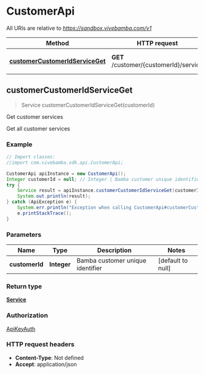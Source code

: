 # CustomerApi

All URIs are relative to *https://sandbox.vivebamba.com/v1*

Method | HTTP request | Description
------------- | ------------- | -------------
[**customerCustomerIdServiceGet**](CustomerApi.md#customerCustomerIdServiceGet) | **GET** /customer/{customerId}/service | Get customer services



## customerCustomerIdServiceGet

> Service customerCustomerIdServiceGet(customerId)

Get customer services

Get all customer services

### Example

```java
// Import classes:
//import com.vivebamba.sdk.api.CustomerApi;

CustomerApi apiInstance = new CustomerApi();
Integer customerId = null; // Integer | Bamba customer unique identifier
try {
    Service result = apiInstance.customerCustomerIdServiceGet(customerId);
    System.out.println(result);
} catch (ApiException e) {
    System.err.println("Exception when calling CustomerApi#customerCustomerIdServiceGet");
    e.printStackTrace();
}
```

### Parameters


Name | Type | Description  | Notes
------------- | ------------- | ------------- | -------------
 **customerId** | **Integer**| Bamba customer unique identifier | [default to null]

### Return type

[**Service**](Service.md)

### Authorization

[ApiKeyAuth](../README.md#ApiKeyAuth)

### HTTP request headers

- **Content-Type**: Not defined
- **Accept**: application/json

